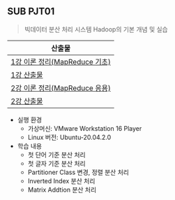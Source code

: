 ## SUB PJT01

> 빅데이터 분산 처리 시스템 Hadoop의 기본 개념 및 실습


| 산출물                                             |
| -------------------------------------------------- |
| [1강 이론 정리(MapReduce 기초)](./1강/1강_이론.md) |
| [1강 산출물](./1강/1강.md)                         |
| [2강 이론 정리(MapReduce 응용)](./2강/2강_이론.md) |
| [2강 산출물](./2강/2강.md)                         |

+ 실행 환경
  + 가상머신: VMware Workstation 16 Player
  + Linux 버전: Ubuntu-20.04.2.0
+ 학습 내용
  + 첫 단어 기준 분산 처리
  + 첫 글자 기준 분산 처리
  + Partitioner Class 변경, 정렬 분산 처리
  + Inverted Index 분산 처리
  + Matrix Addtion 분산 처리

